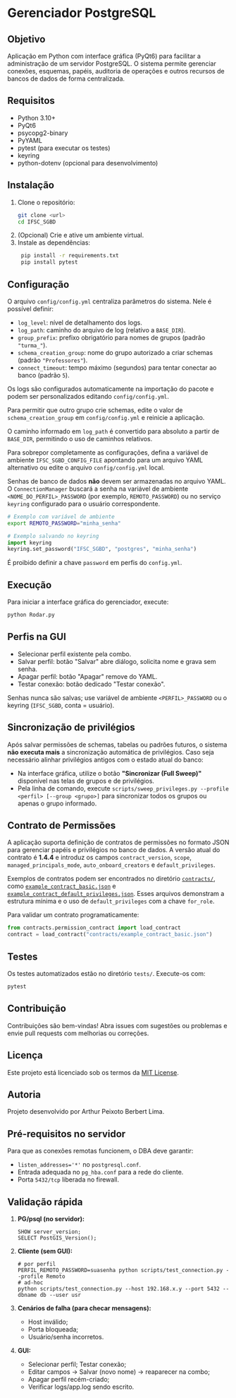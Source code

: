 # Gerenciador PostgreSQL

## Objetivo
Aplicação em Python com interface gráfica (PyQt6) para facilitar a administração de um servidor PostgreSQL. O sistema permite gerenciar conexões, esquemas, papéis, auditoria de operações e outros recursos de bancos de dados de forma centralizada.

## Requisitos
- Python 3.10+
- PyQt6
- psycopg2-binary
- PyYAML
- pytest (para executar os testes)
- keyring
- python-dotenv (opcional para desenvolvimento)

## Instalação
1. Clone o repositório:
   ```bash
   git clone <url>
   cd IFSC_SGBD
   ```
2. (Opcional) Crie e ative um ambiente virtual.
3. Instale as dependências:
   ```bash
    pip install -r requirements.txt
    pip install pytest
    ```

## Configuração
O arquivo `config/config.yml` centraliza parâmetros do sistema. Nele é possível definir:

- `log_level`: nível de detalhamento dos logs.
- `log_path`: caminho do arquivo de log (relativo a `BASE_DIR`).
- `group_prefix`: prefixo obrigatório para nomes de grupos (padrão `"turma_"`).
- `schema_creation_group`: nome do grupo autorizado a criar schemas (padrão `"Professores"`).
- `connect_timeout`: tempo máximo (segundos) para tentar conectar ao banco (padrão `5`).

Os logs são configurados automaticamente na importação do pacote e podem ser
personalizados editando `config/config.yml`.

Para permitir que outro grupo crie schemas, edite o valor de `schema_creation_group` em `config/config.yml` e reinicie a aplicação.

O caminho informado em `log_path` é convertido para absoluto a partir de `BASE_DIR`, permitindo o uso de caminhos relativos.

Para sobrepor completamente as configurações, defina a variável de ambiente `IFSC_SGBD_CONFIG_FILE` apontando para um arquivo YAML alternativo ou edite o arquivo `config/config.yml` local.

Senhas de banco de dados **não** devem ser armazenadas no arquivo YAML.
O `ConnectionManager` buscará a senha na variável de ambiente
`<NOME_DO_PERFIL>_PASSWORD` (por exemplo, `REMOTO_PASSWORD`) ou no serviço
`keyring` configurado para o usuário correspondente.

```bash
# Exemplo com variável de ambiente
export REMOTO_PASSWORD="minha_senha"
```

```python
# Exemplo salvando no keyring
import keyring
keyring.set_password("IFSC_SGBD", "postgres", "minha_senha")
```

É proibido definir a chave `password` em perfis do `config.yml`.

## Execução
Para iniciar a interface gráfica do gerenciador, execute:
```bash
python Rodar.py
```

## Perfis na GUI

- Selecionar perfil existente pela combo.
- Salvar perfil: botão "Salvar" abre diálogo, solicita nome e grava sem senha.
- Apagar perfil: botão "Apagar" remove do YAML.
- Testar conexão: botão dedicado "Testar conexão".

Senhas nunca são salvas; use variável de ambiente `<PERFIL>_PASSWORD` ou o keyring (`IFSC_SGBD`, conta = usuário).

## Sincronização de privilégios

Após salvar permissões de schemas, tabelas ou padrões futuros, o sistema **não executa mais** a sincronização automática de privilégios. Caso seja necessário alinhar privilégios antigos com o estado atual do banco:

- Na interface gráfica, utilize o botão **"Sincronizar (Full Sweep)"** disponível nas telas de grupos e de privilégios.
- Pela linha de comando, execute `scripts/sweep_privileges.py --profile <perfil> [--group <grupo>]` para sincronizar todos os grupos ou apenas o grupo informado.

## Contrato de Permissões

A aplicação suporta definição de contratos de permissões no formato JSON para gerenciar papéis e privilégios no banco de dados.
A versão atual do contrato é **1.4.4** e introduz os campos `contract_version`, `scope`, `managed_principals_mode`, `auto_onboard_creators` e `default_privileges`.

Exemplos de contratos podem ser encontrados no diretório [`contracts/`](contracts/), como
[`example_contract_basic.json`](contracts/example_contract_basic.json) e
[`example_contract_default_privileges.json`](contracts/example_contract_default_privileges.json).
Esses arquivos demonstram a estrutura mínima e o uso de `default_privileges` com a chave `for_role`.

Para validar um contrato programaticamente:

```python
from contracts.permission_contract import load_contract
contract = load_contract("contracts/example_contract_basic.json")
```

## Testes
Os testes automatizados estão no diretório `tests/`. Execute-os com:
```bash
pytest
```

## Contribuição
Contribuições são bem-vindas! Abra issues com sugestões ou problemas e envie pull requests com melhorias ou correções.

## Licença
Este projeto está licenciado sob os termos da [MIT License](LICENSE).

## Autoria
Projeto desenvolvido por Arthur Peixoto Berbert Lima.

## Pré-requisitos no servidor

Para que as conexões remotas funcionem, o DBA deve garantir:

- `listen_addresses='*'` no `postgresql.conf`.
- Entrada adequada no `pg_hba.conf` para a rede do cliente.
- Porta `5432/tcp` liberada no firewall.

## Validação rápida

1. **PG/psql (no servidor):**
   ```
   SHOW server_version;
   SELECT PostGIS_Version();
   ```

2. **Cliente (sem GUI):**
   ```
   # por perfil
   PERFIL_REMOTO_PASSWORD=suasenha python scripts/test_connection.py --profile Remoto
   # ad-hoc
   python scripts/test_connection.py --host 192.168.x.y --port 5432 --dbname db --user usr
   ```

3. **Cenários de falha (para checar mensagens):**
   - Host inválido;
   - Porta bloqueada;
   - Usuário/senha incorretos.

4. **GUI:**
   - Selecionar perfil; Testar conexão;
   - Editar campos → Salvar (novo nome) → reaparecer na combo;
   - Apagar perfil recém-criado;
   - Verificar logs/app.log sendo escrito.
